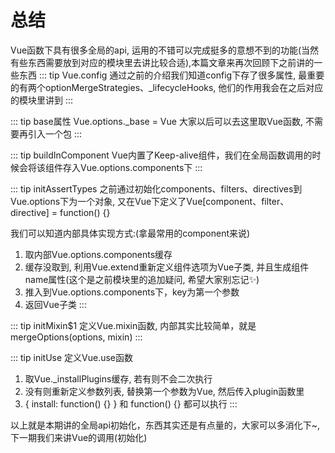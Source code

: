 # 总结

Vue函数下具有很多全局的api, 运用的不错可以完成挺多的意想不到的功能<font-bold>(当然有些东西需要放到对应的模块里去讲比较合适)</font-bold>,本篇文章来再次回顾下之前讲的一些东西
::: tip Vue.config
  通过之前的介绍我们知道config下存了很多属性, 最重要的有两个<font-bold color="blue">optionMergeStrategies</font-bold>、<font-bold color="blue">_lifecycleHooks</font-bold>, 他们的作用我会在之后对应的模块里讲到
:::

::: tip base属性
  Vue.options._base = Vue
  大家以后可以去这里取Vue函数, 不需要再引入一个包
:::

::: tip buildInComponent
  Vue内置了Keep-alive组件，我们在全局函数调用的时候会将该组件存入Vue.options.components下
:::

::: tip initAssertTypes
  之前通过初始化components、filters、directives到Vue.options下为一个对象, 又在Vue下定义了Vue[component、filter、directive] = function() {}
  
  我们可以知道内部具体实现方式:(拿最常用的component来说)
  1. 取内部Vue.options.components缓存
  2. 缓存没取到, <font-bold>利用Vue.extend重新定义组件选项为Vue子类, 并且生成组件name属性</font-bold>(这个是之前模块里的追加疑问, 希望大家别忘记:sparkles:)
  3. 推入到Vue.options.components下，key为第一个参数
  4. 返回Vue子类
:::

::: tip initMixin$1
  定义Vue.mixin函数, 内部其实比较简单，就是mergeOptions(options, mixin)
:::

::: tip initUse
  定义Vue.use函数
  1. 取Vue._installPlugins缓存, 若有则不会二次执行
  2. 没有则重新定义参数列表, 替换第一个参数为Vue, 然后传入plugin函数里
  3. { install: function() {} } 和 function() {} 都可以执行
:::

以上就是本期讲的全局api初始化，东西其实还是有点量的，大家可以多消化下~, 下一期我们来讲Vue的调用(初始化)